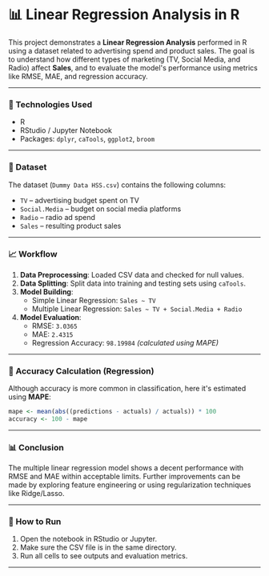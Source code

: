 # 📊 Linear Regression Analysis in R

This project demonstrates a **Linear Regression Analysis** performed in R using a dataset related to advertising spend and product sales. The goal is to understand how different types of marketing (TV, Social Media, and Radio) affect **Sales**, and to evaluate the model's performance using metrics like RMSE, MAE, and regression accuracy.

---

### 🔧 Technologies Used
- R
- RStudio / Jupyter Notebook
- Packages: `dplyr`, `caTools`, `ggplot2`, `broom`

---

### 📁 Dataset
The dataset (`Dummy Data HSS.csv`) contains the following columns:
- `TV` – advertising budget spent on TV
- `Social.Media` – budget on social media platforms
- `Radio` – radio ad spend
- `Sales` – resulting product sales

---

### 📈 Workflow
1. **Data Preprocessing**: Loaded CSV data and checked for null values.
2. **Data Splitting**: Split data into training and testing sets using `caTools`.
3. **Model Building**:
   - Simple Linear Regression: `Sales ~ TV`
   - Multiple Linear Regression: `Sales ~ TV + Social.Media + Radio`
4. **Model Evaluation**:
   - RMSE: `3.0365`
   - MAE: `2.4315`
   - Regression Accuracy: `98.19984` *(calculated using MAPE)*

---

### 📌 Accuracy Calculation (Regression)
Although accuracy is more common in classification, here it's estimated using **MAPE**:

```r
mape <- mean(abs((predictions - actuals) / actuals)) * 100
accuracy <- 100 - mape
```

---

### 📊 Conclusion
The multiple linear regression model shows a decent performance with RMSE and MAE within acceptable limits. Further improvements can be made by exploring feature engineering or using regularization techniques like Ridge/Lasso.

---

### 📂 How to Run
1. Open the notebook in RStudio or Jupyter.
2. Make sure the CSV file is in the same directory.
3. Run all cells to see outputs and evaluation metrics.

---
